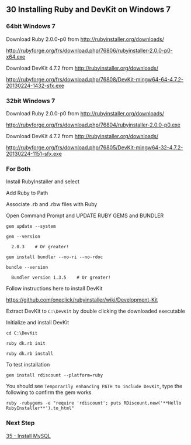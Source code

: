 ## 30 Installing Ruby and DevKit on Windows 7


### 64bit Windows 7

Download Ruby 2.0.0-p0 from http://rubyinstaller.org/downloads/

  http://rubyforge.org/frs/download.php/76806/rubyinstaller-2.0.0-p0-x64.exe

Download DevKit 4.7.2 from http://rubyinstaller.org/downloads/

  http://rubyforge.org/frs/download.php/76808/DevKit-mingw64-64-4.7.2-20130224-1432-sfx.exe


### 32bit Windows 7

Download Ruby 2.0.0-p0 from http://rubyinstaller.org/downloads/

  http://rubyforge.org/frs/download.php/76804/rubyinstaller-2.0.0-p0.exe

Download DevKit 4.7.2 from http://rubyinstaller.org/downloads/

  http://rubyforge.org/frs/download.php/76805/DevKit-mingw64-32-4.7.2-20130224-1151-sfx.exe


### For Both

Install RubyInstaller and select

  Add Ruby to Path

  Associate .rb and .rbw files with Ruby

Open Command Prompt and UPDATE RUBY GEMS and BUNDLER

```console
gem update --system

gem --version

  2.0.3    # Or greater!

gem install bundler --no-ri --no-rdoc

bundle --version

  Bundler version 1.3.5    # Or greater!
```


Follow instructions here to install DevKit

  https://github.com/oneclick/rubyinstaller/wiki/Development-Kit

Extract DevKit to `C:\DevKit` by double clicking the downloaded executable

Initialize and install DevKit

```console
cd C:\DevKit

ruby dk.rb init

ruby dk.rb install
```

To test installation

```console
gem install rdiscount --platform=ruby
```

You should see `Temporarily enhancing PATH to include DevKit`, type the following to confirm the gem works

```console
ruby -rubygems -e "require 'rdiscount'; puts RDiscount.new('**Hello RubyInstaller**').to_html"
```

### Next Step

[35 - Install MySQL](https://github.com/remomueller/documentation/tree/master/windows/35-mysql.md)
